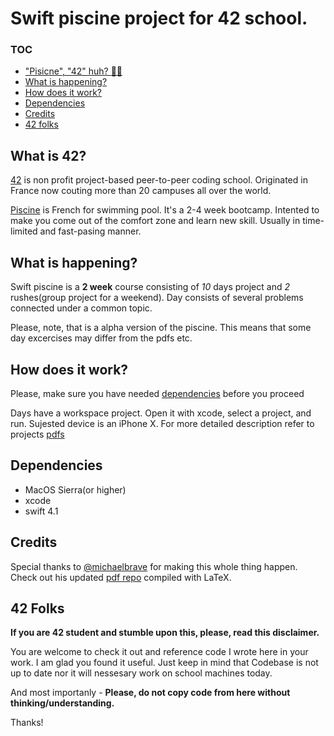 # Swift piscine project for 42 school.

### TOC
* [\"Pisicne\", \"42\" huh? :man_shrugging:](#what-is-42)
* [What is happening?](#what-is-happening)
* [How does it work?](#how-does-it-work)
* [Dependencies](#dependencies)
* [Credits](#credits)
* [42 folks](#42-folks)

## What is 42?
[42][42] is non profit project-based peer-to-peer coding school. Originated in France now couting more than 20 campuses all over the world.

[Piscine][piscine] is French for swimming pool. It's a 2-4 week bootcamp. Intented to make you come out of the comfort zone and learn new skill.
Usually in time-limited and fast-pasing manner.

## What is happening?

Swift piscine is a **2 week** course consisting of _10_ days project and _2_ rushes(group project for a weekend).
Day consists of several problems connected under a common topic.

Please, note, that is a alpha version of the piscine. This means that some day excercises may differ from the pdfs etc.


## How does it work?
Please, make sure you have needed [dependencies](#dependencies) before you proceed

Days have a workspace project. Open it with xcode, select a project, and run. Sujested device is an iPhone X.
For more detailed description refer to projects [pdfs][pdfs]

## Dependencies

* MacOS Sierra(or higher)
* xcode
* swift 4.1

## Credits

Special thanks to [@michaelbrave][mike] for making this whole thing happen. Check out his updated [pdf repo][mikespdfs] compiled with LaTeX.

## 42 Folks

**If you are 42 student and stumble upon this, please, read this disclaimer.**

You are welcome to check it out and reference code I wrote here in your work.
I am glad you found it useful. Just keep in mind that
Codebase is not up to date nor it will nessesary work on school machines today.

And most importanly - 
**Please, do not copy code from here without thinking/understanding.**

Thanks!


[42]: http://42.us.org "42 USA"
[pdfs]: https://github.com/IvanKozlov95/swift_piscine/tree/master/resources "Pdfs"
[piscine]: https://en.wikipedia.org/wiki/Piscine "Piscine"
[mike]: https://github.com/michaelbrave "Mike"
[mikespdfs]: https://github.com/michaelbrave/Swift-Piscine-Curriculim-at-42 "Updated pdfs"